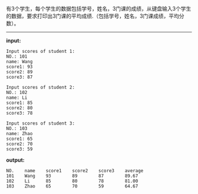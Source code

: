 有3个学生，每个学生的数据包括学号，姓名，3门课的成绩，从键盘输入3个学生的数据，要求打印出3门课的平均成绩.（包括学号，姓名，3门课成绩，平均分数）。
****
**input:**
```
Input scores of student 1:
NO.: 101
name: Wang
score1: 93
score2: 89
score3: 87
 
Input scores of student 2:
NO.: 102
name: Li
score1: 85
score2: 80
score3: 78
 
Input scores of student 3:
NO.: 103
name: Zhao
score1: 65
score2: 70
score3: 59
```
**output:**
```
NO.    name    score1    score2    score3    average
101    Wang    93        89        87        89.67
102    Li      85        80        78        81.00
103    Zhao    65        70        59        64.67
```